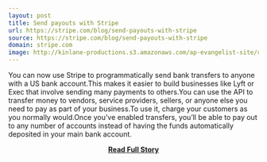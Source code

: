 ```yaml
---
layout: post
title: Send payouts with Stripe
url: https://stripe.com/blog/send-payouts-with-stripe
source: https://stripe.com/blog/send-payouts-with-stripe
domain: stripe.com
image: http://kinlane-productions.s3.amazonaws.com/ap-evangelist-site/curated/screenshots/9595_stripe_com.png
---
```


<p>You can now use Stripe to programmatically send bank transfers to anyone with a US bank account.This makes it easier to build businesses like Lyft or Exec that involve sending many payments to others.You can use the API to transfer money to vendors, service providers, sellers, or anyone else you need to pay as part of your business.To use it, charge your customers as you normally would.Once you’ve enabled transfers, you’ll be able to pay out to any number of accounts instead of having the funds automatically deposited in your main bank account.</p>
<center><p><a href="https://stripe.com/blog/send-payouts-with-stripe" style='padding:25px; font-sze:18px; font-weight: bold;'>Read Full Story</a></p></center>

